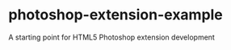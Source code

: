 photoshop-extension-example
===========================

A starting point for HTML5 Photoshop extension development
